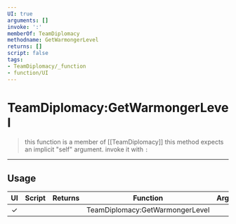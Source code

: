 ```yaml
---
UI: true
arguments: []
invoke: ':'
memberOf: TeamDiplomacy
methodname: GetWarmongerLevel
returns: []
script: false
tags:
- TeamDiplomacy/_function
- function/UI
---
```

# TeamDiplomacy:GetWarmongerLevel
> this function is a member of [[TeamDiplomacy]]
> this method expects an implicit "self" argument. invoke it with `:`
-----
## Usage
|  UI | Script | Returns | Function | Arguments |
|:---:|:------:|-------:|:--------:|:---------|
|✓| ||TeamDiplomacy:GetWarmongerLevel||
